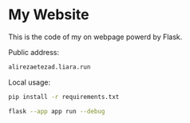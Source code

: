 # My Website
This is the code of my on webpage powerd by Flask.


Public address:
```sh
alirezaetezad.liara.run
```
Local usage:

```sh
pip install -r requirements.txt
```

```sh
flask --app app run --debug
```
